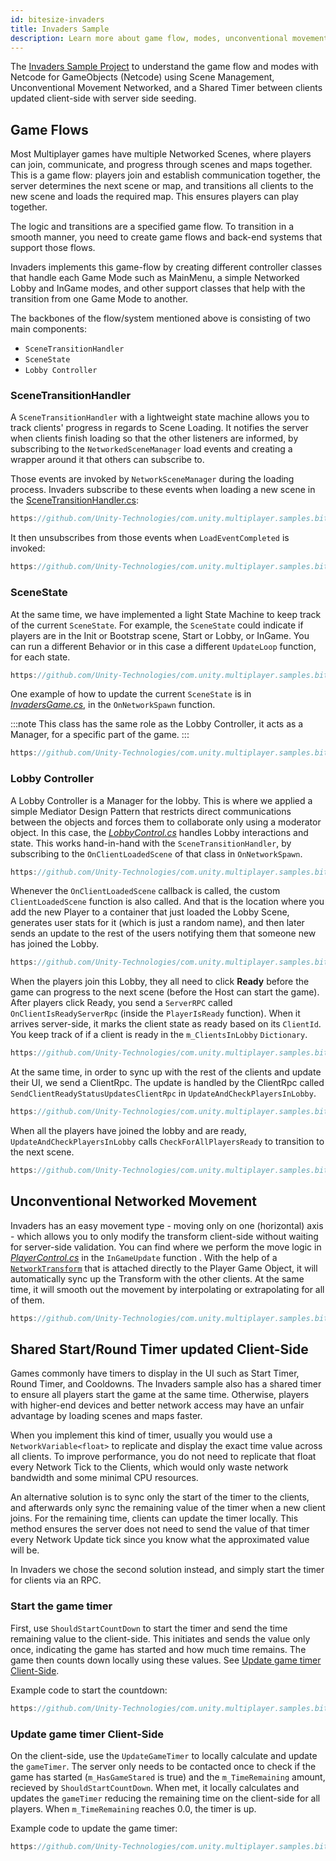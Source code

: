 ```yaml
---
id: bitesize-invaders
title: Invaders Sample
description: Learn more about game flow, modes, unconventional movement networked, and a shared timer using Netcode for GameObjects.
---
```


The [Invaders Sample Project](https://github.com/Unity-Technologies/com.unity.multiplayer.samples.bitesize/blob/master/Basic/Invaders) to understand the game flow and modes with  Netcode for GameObjects (Netcode) using Scene Management, Unconventional Movement Networked, and a Shared Timer between clients updated client-side with server side seeding.

## Game Flows

Most Multiplayer games have multiple Networked Scenes, where players can join, communicate, and progress through scenes and maps together. This is a game flow: players join and establish communication together, the server determines the next scene or map, and transitions all clients to the new scene and loads the required map. This ensures players can play together.

The logic and transitions are a specified game flow. To transition in a smooth manner, you need to create game flows and back-end systems that support those flows.

Invaders implements this game-flow by creating different controller classes that handle each Game Mode such as MainMenu, a simple Networked Lobby and InGame modes, and other support classes that help with the transition from one Game Mode to another.

The backbones of the flow/system mentioned above is consisting of two main components:

* `SceneTransitionHandler`
* `SceneState` 
* `Lobby Controller`

### SceneTransitionHandler

A `SceneTransitionHandler` with a lightweight state machine allows you to track clients' progress in regards to Scene Loading. It notifies the server when clients finish loading so that the other listeners are informed, by subscribing to the `NetworkedSceneManager` load events and creating a wrapper around it that others can subscribe to.

Those events are invoked by `NetworkSceneManager` during the loading process. Invaders subscribe to these events when loading a new scene in the [SceneTransitionHandler.cs](https://github.com/Unity-Technologies/com.unity.multiplayer.samples.bitesize/blob/master/Basic/Invaders/Assets/Scripts/SceneTransitionHandler.cs):

```csharp reference
https://github.com/Unity-Technologies/com.unity.multiplayer.samples.bitesize/blob/master/Basic/Invaders/Assets/Scripts/SceneTransitionHandler.cs#L90-L108
```

It then unsubscribes from those events when `LoadEventCompleted` is invoked:
```csharp reference
https://github.com/Unity-Technologies/com.unity.multiplayer.samples.bitesize/blob/master/Basic/Invaders/Assets/Scripts/SceneTransitionHandler.cs#L115-L119
```

### SceneState

At the same time, we have implemented a light State Machine to keep track of the current `SceneState`. For example, the `SceneState` could indicate if players are in the Init or Bootstrap scene, Start or Lobby, or InGame. You can run a different Behavior or in this case a different `UpdateLoop` function, for each state.

```csharp reference
https://github.com/Unity-Technologies/com.unity.multiplayer.samples.bitesize/blob/master/Basic/Invaders/Assets/Scripts/SceneTransitionHandler.cs#L25-L34
```

One example of how to update the current `SceneState` is in *[InvadersGame.cs](https://github.com/Unity-Technologies/com.unity.multiplayer.samples.bitesize/blob/master/Basic/Invaders/Assets/Scripts/InvadersGame.cs)*, in the `OnNetworkSpawn` function.

:::note
This class has the same role as the Lobby Controller, it acts as a Manager, for a specific part of the game.
:::

```csharp reference
https://github.com/Unity-Technologies/com.unity.multiplayer.samples.bitesize/blob/master/Basic/Invaders/Assets/Scripts/InvadersGame.cs#L154-L187
```

### Lobby Controller

A Lobby Controller is a Manager for the lobby. This is where we applied a simple Mediator Design Pattern that restricts direct communications between the objects and forces them to collaborate only using a moderator object. In this case, the *[LobbyControl.cs](https://github.com/Unity-Technologies/com.unity.multiplayer.samples.bitesize/blob/master/Basic/Invaders/Assets/Scripts/LobbyControl.cs)* handles Lobby interactions and state. This works hand-in-hand with the `SceneTransitionHandler`, by subscribing to the `OnClientLoadedScene` of that class in `OnNetworkSpawn`.

```csharp reference
https://github.com/Unity-Technologies/com.unity.multiplayer.samples.bitesize/blob/master/Basic/Invaders/Assets/Scripts/LobbyControl.cs#L22-L44
```

Whenever the `OnClientLoadedScene` callback is called, the custom `ClientLoadedScene` function is also called. And that is the location where you add the new Player to a container that just loaded the Lobby Scene, generates user stats for it (which is just a random name), and then later sends an update to the rest of the users notifying them that someone new has joined the Lobby.

```csharp reference
https://github.com/Unity-Technologies/com.unity.multiplayer.samples.bitesize/blob/master/Basic/Invaders/Assets/Scripts/LobbyControl.cs#L89-L106
```

When the players join this Lobby, they all need to click **Ready** before the game can progress to the next scene (before the Host can start the game). After players click Ready, you send a `ServerRPC` called `OnClientIsReadyServerRpc` (inside the `PlayerIsReady` function). When it arrives server-side, it marks the client state as ready based on its `ClientId`. You keep track of if a client is ready in the `m_ClientsInLobby` `Dictionary`.

```csharp reference
https://github.com/Unity-Technologies/com.unity.multiplayer.samples.bitesize/blob/master/Basic/Invaders/Assets/Scripts/LobbyControl.cs#L194-L208
```

At the same time, in order to sync up with the rest of the clients and update their UI, we send a ClientRpc. The update is handled by the ClientRpc called `SendClientReadyStatusUpdatesClientRpc` in `UpdateAndCheckPlayersInLobby`.

```csharp reference
https://github.com/Unity-Technologies/com.unity.multiplayer.samples.bitesize/blob/master/Basic/Invaders/Assets/Scripts/LobbyControl.cs#L125-L143
```

When all the players have joined the lobby and are ready, `UpdateAndCheckPlayersInLobby` calls `CheckForAllPlayersReady` to transition to the next scene.

```csharp reference
https://github.com/Unity-Technologies/com.unity.multiplayer.samples.bitesize/blob/master/Basic/Invaders/Assets/Scripts/LobbyControl.cs#L145-L173
```

## Unconventional Networked Movement

Invaders has an easy movement type - moving only on one (horizontal) axis - which allows you to only modify the transform client-side without waiting for server-side validation. You can find where we perform the move logic in *[PlayerControl.cs](https://github.com/Unity-Technologies/com.unity.multiplayer.samples.bitesize/blob/master/Basic/Invaders/Assets/Scripts/PlayerControl.cs)* in the `InGameUpdate` function . With the help of a [`NetworkTransform`](../components/networktransform.md) that is attached directly to the Player Game Object, it will automatically sync up the Transform with the other clients. At the same time, it will smooth out the movement by interpolating or extrapolating for all of them.

```csharp reference
https://github.com/Unity-Technologies/com.unity.multiplayer.samples.bitesize/blob/master/Basic/Invaders/Assets/Scripts/PlayerControl.cs#L188-L205
```

## Shared Start/Round Timer updated Client-Side

Games commonly have timers to display in the UI such as Start Timer, Round Timer, and Cooldowns. The Invaders sample also has a shared timer to ensure all players start the game at the same time. Otherwise, players with higher-end devices and better network access may have an unfair advantage by loading scenes and maps faster.

When you implement this kind of timer, usually you would use a `NetworkVariable<float>` to replicate and display the exact time value across all clients. To improve performance, you do not need to replicate that float every Network Tick to the Clients, which would only waste network bandwidth and some minimal CPU resources.

An alternative solution is to sync only the start of the timer to the clients, and afterwards only sync the remaining value of the timer when a new client joins. For the remaining time, clients can update the timer locally. This method ensures the server does not need to send the value of that timer every Network Update tick since you know what the approximated value will be.

In Invaders we chose the second solution instead, and simply start the timer for clients via an RPC.

### Start the game timer

First, use `ShouldStartCountDown` to start the timer and send the time remaining value to the client-side. This initiates and sends the value only once, indicating the game has started and how much time remains. The game then counts down locally using these values. See [Update game timer Client-Side](#update-game-timer-client-side).

Example code to start the countdown:

```csharp reference
https://github.com/Unity-Technologies/com.unity.multiplayer.samples.bitesize/blob/master/Basic/Invaders/Assets/Scripts/InvadersGame.cs#L189-L213
```

### Update game timer Client-Side

On the client-side, use the `UpdateGameTimer` to locally calculate and update the `gameTimer`. The server only needs to be contacted once to check if the game has started (`m_HasGameStared` is true) and the `m_TimeRemaining` amount, recieved by `ShouldStartCountDown`. When met, it locally calculates and updates the `gameTimer` reducing the remaining time on the client-side for all players. When `m_TimeRemaining` reaches 0.0, the timer is up.

Example code to update the game timer:

```csharp reference
https://github.com/Unity-Technologies/com.unity.multiplayer.samples.bitesize/blob/master/Basic/Invaders/Assets/Scripts/InvadersGame.cs#L259-L282
```